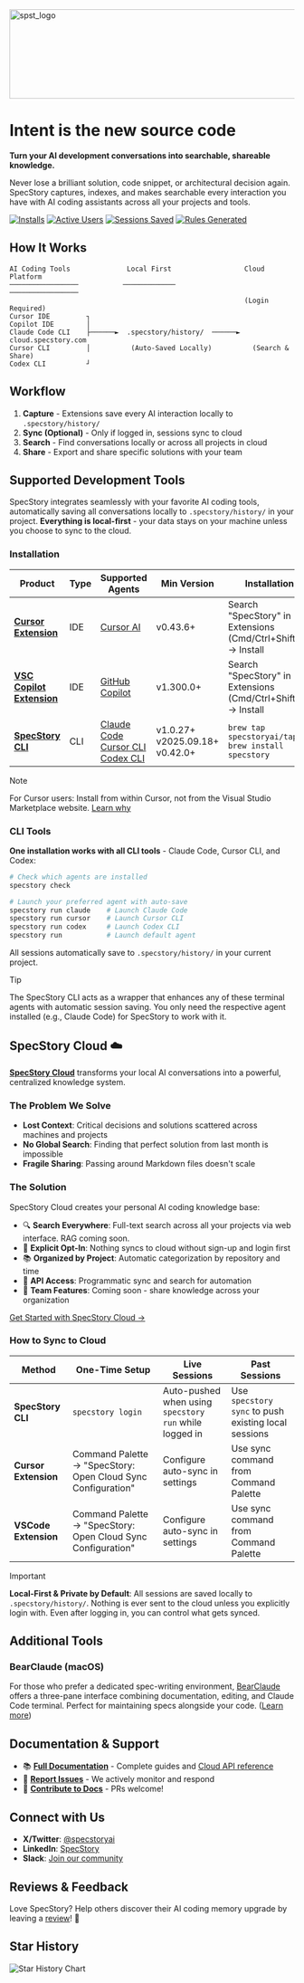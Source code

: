 <img width="1551" height="158" alt="spst_logo" src="https://github.com/user-attachments/assets/de7fc781-3f37-49f1-a847-b9bbadc05091" />


# Intent is the new source code

**Turn your AI development conversations into searchable, shareable knowledge.**

Never lose a brilliant solution, code snippet, or architectural decision again. SpecStory captures, indexes, and makes searchable every interaction you have with AI coding assistants across all your projects and tools.

[![Installs](https://img.shields.io/endpoint?url=https%3A%2F%2Fspecstory.com%2Fapi%2Fbadge%3Fstat%3Dinstalls&style=flat-square)](https://specstory.com/api/badge?stat=installs)
[![Active Users](https://img.shields.io/endpoint?url=https%3A%2F%2Fspecstory.com%2Fapi%2Fbadge%3Fstat%3DactiveUsers&style=flat-square)](https://specstory.com/api/badge?stat=activeUsers)
[![Sessions Saved](https://img.shields.io/endpoint?url=https%3A%2F%2Fspecstory.com%2Fapi%2Fbadge%3Fstat%3DsessionsSaved&style=flat-square)](https://specstory.com/api/badge?stat=sessionsSaved)
[![Rules Generated](https://img.shields.io/endpoint?url=https%3A%2F%2Fspecstory.com%2Fapi%2Fbadge%3Fstat%3DrulesGenerated&style=flat-square)](https://specstory.com/api/badge?stat=rulesGenerated)

## How It Works
```
AI Coding Tools              Local First                  Cloud Platform
─────────────────           ─────────────                ─────────────────
                                                          (Login Required)
Cursor IDE         ┐
Copilot IDE        │
Claude Code CLI    ├──────►  .specstory/history/  ──────►  cloud.specstory.com
Cursor CLI         │          (Auto-Saved Locally)          (Search & Share)
Codex CLI          ┘
```

## Workflow

1. **Capture** - Extensions save every AI interaction locally to `.specstory/history/`
2. **Sync (Optional)** - Only if logged in, sessions sync to cloud
3. **Search** - Find conversations locally or across all projects in cloud
4. **Share** - Export and share specific solutions with your team

## Supported Development Tools

SpecStory integrates seamlessly with your favorite AI coding tools, automatically saving all conversations locally to `.specstory/history/` in your project. **Everything is local-first** - your data stays on your machine unless you choose to sync to the cloud.

### Installation

| Product | Type | Supported Agents | Min Version | Installation | Changelog |
|---------|------|------------------|-------------|--------------|-----------|
| **[Cursor Extension](https://www.cursor.com/)** | IDE | [Cursor AI](https://www.cursor.com/) | v0.43.6+ | Search "SpecStory" in Extensions (Cmd/Ctrl+Shift+X) → Install | [📋 View](https://marketplace.visualstudio.com/items/SpecStory.specstory-vscode/changelog) |
| **[VSC Copilot Extension](https://github.com/features/copilot)** | IDE | [GitHub Copilot](https://github.com/features/copilot) | v1.300.0+ | Search "SpecStory" in Extensions (Cmd/Ctrl+Shift+X) → Install | [📋 View](https://marketplace.visualstudio.com/items/SpecStory.specstory-vscode/changelog) |
| **[SpecStory CLI](https://specstory.com/specstory-cli)** | CLI | [Claude Code](https://claude.ai/claude-code)<br/>[Cursor CLI](https://cursor.com/cli)<br/>[Codex CLI](https://www.openai.com/codex) | v1.0.27+<br/>v2025.09.18+<br/>v0.42.0+ | `brew tap specstoryai/tap`<br/>`brew install specstory` | [📋 View](https://github.com/specstoryai/getspecstory/releases) |

> [!NOTE]
> For Cursor users: Install from within Cursor, not from the Visual Studio Marketplace website. [Learn why](https://github.com/specstoryai/getspecstory/issues/8)

### CLI Tools

**One installation works with all CLI tools** - Claude Code, Cursor CLI, and Codex:

```bash
# Check which agents are installed
specstory check

# Launch your preferred agent with auto-save
specstory run claude    # Launch Claude Code
specstory run cursor    # Launch Cursor CLI
specstory run codex     # Launch Codex CLI
specstory run           # Launch default agent
```

All sessions automatically save to `.specstory/history/` in your current project.

> [!TIP]
> The SpecStory CLI acts as a wrapper that enhances any of these terminal agents with automatic session saving. You only need the respective agent installed (e.g., Claude Code) for SpecStory to work with it.

## SpecStory Cloud ☁️

[**SpecStory Cloud**](https://cloud.specstory.com) transforms your local AI conversations into a powerful, centralized knowledge system.

### The Problem We Solve
- **Lost Context**: Critical decisions and solutions scattered across machines and projects
- **No Global Search**: Finding that perfect solution from last month is impossible
- **Fragile Sharing**: Passing around Markdown files doesn't scale

### The Solution
SpecStory Cloud creates your personal AI coding knowledge base:
- 🔍 **Search Everywhere**: Full-text search across all your projects via web interface. RAG coming soon.
- 🎯 **Explicit Opt-In**: Nothing syncs to cloud without sign-up and login first
- 📚 **Organized by Project**: Automatic categorization by repository and time
- 🚀 **API Access**: Programmatic sync and search for automation
- 👥 **Team Features**: Coming soon - share knowledge across your organization

[Get Started with SpecStory Cloud →](https://cloud.specstory.com)

### How to Sync to Cloud

| Method | One-Time Setup | Live Sessions | Past Sessions |
|--------|----------------|---------------|---------------|
| **SpecStory CLI** | `specstory login` | Auto-pushed when using `specstory run` while logged in | Use `specstory sync` to push existing local sessions |
| **Cursor Extension** | Command Palette → "SpecStory: Open Cloud Sync Configuration" | Configure auto-sync in settings | Use sync command from Command Palette |
| **VSCode Extension** | Command Palette → "SpecStory: Open Cloud Sync Configuration" | Configure auto-sync in settings | Use sync command from Command Palette |

> [!IMPORTANT]
> **Local-First & Private by Default**: All sessions are saved locally to `.specstory/history/`. Nothing is ever sent to the cloud unless you explicitly login with. Even after logging in, you can control what gets synced.

## Additional Tools

### BearClaude (macOS)
For those who prefer a dedicated spec-writing environment, [BearClaude](https://bearclaude.specstory.com) offers a three-pane interface combining documentation, editing, and Claude Code terminal. Perfect for maintaining specs alongside your code. ([Learn more](https://docs.specstory.com/bearclaude/introduction))

## Documentation & Support

- 📚 **[Full Documentation](https://docs.specstory.com/overview)** - Complete guides and [Cloud API reference](https://docs.specstory.com/api-reference/introduction)
- 🐛 **[Report Issues](https://github.com/specstoryai/getspecstory/issues)** - We actively monitor and respond
- 📖 **[Contribute to Docs](https://github.com/specstoryai/docs/)** - PRs welcome!

## Connect with Us

- **X/Twitter**: [@specstoryai](https://twitter.com/specstoryai)
- **LinkedIn**: [SpecStory](https://www.linkedin.com/company/specstory)
- **Slack**: [Join our community](https://specstory.slack.com/join/shared_invite/zt-2vq0274ck-MYS39rgOpDSmgfE1IeK9gg#/shared-invite/email)

## Reviews & Feedback

Love SpecStory? Help others discover their AI coding memory upgrade by leaving a [review](https://marketplace.visualstudio.com/items?itemName=SpecStory.specstory-vscode&ssr=false#review-details)! 🧠

## Star History

![Star History Chart](https://api.star-history.com/svg?repos=specstoryai/getspecstory&type=Date)
